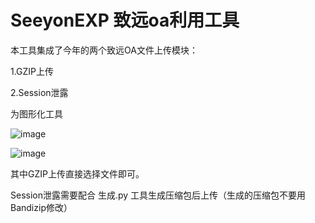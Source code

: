 # SeeyonEXP 致远oa利用工具

本工具集成了今年的两个致远OA文件上传模块：

1.GZIP上传

2.Session泄露

为图形化工具

![image](https://user-images.githubusercontent.com/29255605/116185864-0ac9fb00-a755-11eb-8509-eb4a70c0a7e1.png)


![image](https://user-images.githubusercontent.com/29255605/116185824-f5ed6780-a754-11eb-9274-1e2e1e4d37b5.png)


其中GZIP上传直接选择文件即可。

Session泄露需要配合 生成.py 工具生成压缩包后上传（生成的压缩包不要用Bandizip修改）

